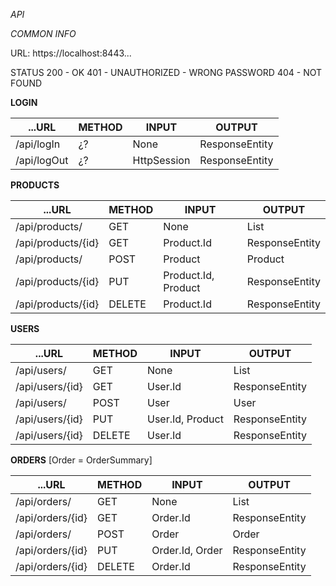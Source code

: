 *API*

*COMMON INFO*

URL:    https://localhost:8443...

STATUS 
200 - OK
401 - UNAUTHORIZED - WRONG PASSWORD
404 - NOT FOUND


**LOGIN** 

...URL | METHOD | INPUT | OUTPUT 
--- | --- | --- | --- 
/api/logIn | ¿? | None | ResponseEntity<User> 
/api/logOut | ¿? | HttpSession | ResponseEntity<Boolean>

**PRODUCTS**

...URL | METHOD | INPUT | OUTPUT 
--- | --- | --- | --- 
/api/products/ | GET | None | List<Product>
/api/products/{id} | GET | Product.Id | ResponseEntity<Product>
/api/products/ | POST | Product | Product 
/api/products/{id} | PUT | Product.Id, Product | ResponseEntity<Product> 
/api/products/{id} | DELETE | Product.Id | ResponseEntity<Product> 


**USERS**

...URL | METHOD | INPUT | OUTPUT 
--- | --- | --- | --- 
/api/users/ | GET | None | List<User> 
/api/users/{id} | GET | User.Id | ResponseEntity<User>
/api/users/ | POST | User | User
/api/users/{id} | PUT | User.Id, Product | ResponseEntity<User> 
/api/users/{id} | DELETE | User.Id | ResponseEntity<User> 

**ORDERS**  [Order = OrderSummary]

...URL              | METHOD    | INPUT                   | OUTPUT 
---                 | ---       | ---                     | --- 
/api/orders/        | GET       | None                    | List<Order>               
/api/orders/{id}    | GET       | Order.Id                | ResponseEntity<Order>     
/api/orders/        | POST      | Order                   | Order                     
/api/orders/{id}    | PUT       | Order.Id, Order         | ResponseEntity<Order>    
/api/orders/{id}    | DELETE    | Order.Id                | ResponseEntity<Order>    
